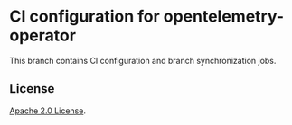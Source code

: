 # CI configuration for opentelemetry-operator

This branch contains CI configuration and branch synchronization jobs.

## License
  
[Apache 2.0 License](./LICENSE).

